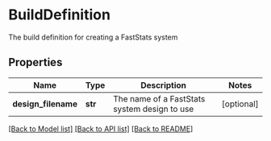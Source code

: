 # BuildDefinition

The build definition for creating a FastStats system
## Properties
Name | Type | Description | Notes
------------ | ------------- | ------------- | -------------
**design_filename** | **str** | The name of a FastStats system design to use | [optional] 

[[Back to Model list]](../README.md#documentation-for-models) [[Back to API list]](../README.md#documentation-for-api-endpoints) [[Back to README]](../README.md)


